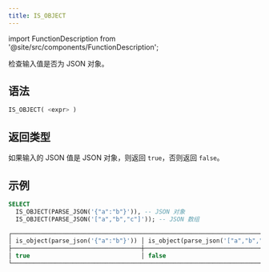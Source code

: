 ```yaml
---
title: IS_OBJECT
---
```

import FunctionDescription from '@site/src/components/FunctionDescription';

<FunctionDescription description="引入或更新：v1.2.368"/>

检查输入值是否为 JSON 对象。

## 语法

```sql
IS_OBJECT( <expr> )
```

## 返回类型

如果输入的 JSON 值是 JSON 对象，则返回 `true`，否则返回 `false`。

## 示例

```sql
SELECT
  IS_OBJECT(PARSE_JSON('{"a":"b"}')), -- JSON 对象
  IS_OBJECT(PARSE_JSON('["a","b","c"]')); -- JSON 数组

┌─────────────────────────────────────────────────────────────────────────────┐
│ is_object(parse_json('{"a":"b"}')) │ is_object(parse_json('["a","b","c"]')) │
├────────────────────────────────────┼────────────────────────────────────────┤
│ true                               │ false                                  │
└─────────────────────────────────────────────────────────────────────────────┘
```
